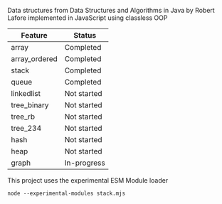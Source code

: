 Data structures from Data Structures and Algorithms in Java by Robert Lafore implemented in JavaScript using classless OOP

| Feature          | Status      |
|------------------|-------------|
| array            | Completed   |
| array_ordered    | Completed   |
| stack            | Completed   |
| queue            | Completed   |
| linkedlist       | Not started |
| tree_binary      | Not started |
| tree_rb          | Not started |
| tree_234         | Not started |
| hash             | Not started |
| heap             | Not started |
| graph            | In-progress |

This project uses the experimental ESM Module loader

    node --experimental-modules stack.mjs
